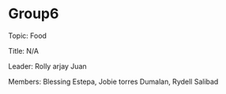 # Group6
Topic: Food

Title: N/A

Leader: Rolly arjay Juan

Members:
Blessing Estepa,
Jobie torres Dumalan,
Rydell Salibad

